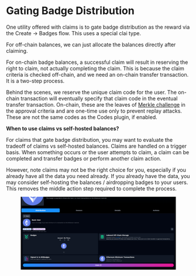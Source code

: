 # Gating Badge Distribution

One utility offered with claims is to gate badge distribution as the reward via the Create -> Badges flow. This uses a special clai type.

For off-chain balances, we can just allocate the balances directly after claiming.

For on-chain badge balances, a successful claim will result in reserving the right to claim, not actually completing the claim. This is because the claim criteria is checked off-chain, and we need an on-chain transfer transaction. It is a two-step process.

Behind the scenes, we reserve the unique claim code for the user. The on-chain transaction will eventually specify that claim code in the eventual transfer transaction. On-chain, these are the leaves of [Merkle challenge](../../badges-advanced/balances-transfers/approval-criteria/merkle-challenges.md) in the approval criteria and are one-time use only to prevent replay attacks. These are not the same codes as the Codes plugin, if enabled.

**When to use claims vs self-hosted balances?**

For claims that gate badge distribution, you may want to evaluate the tradeoff of claims vs self-hosted balances. Claims are handled on a trigger basis. When something occurs or the user attempts to claim, a claim can be completed and transfer badges or perform another claim action.

However, note claims may not be the right choice for you, especially if you already have all the data you need already. If you already have the data, you may consider self-hosting the balances / airdropping badges to your users. This removes the middle action step required to complete the process.

<figure><img src="../../../.gitbook/assets/image (5) (1) (1) (1).png" alt=""><figcaption></figcaption></figure>
